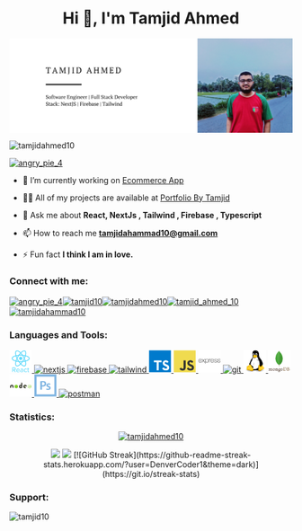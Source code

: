 <h1 align="center">Hi 👋, I'm Tamjid Ahmed</h1>
<img align="center" src="https://raw.githubusercontent.com/TamjidAhmed10/nextjstailwindsnippetcollection/main/Tamjid%20Ahmed.png" alt="tamjid">
<p align="left"> <img src="https://komarev.com/ghpvc/?username=tamjidahmed10&label=Profile%20views&color=0e75b6&style=flat" alt="tamjidahmed10" /> </p>

<p align="left"> <a href="https://twitter.com/angry_pie_4" target="blank"><img src="https://img.shields.io/twitter/follow/angry_pie_4?logo=twitter&style=for-the-badge" alt="angry_pie_4" /></a>  </p>

- 🔭 I’m currently working on [Ecommerce App](https://github.com/TamjidAhmed10/ecommerce2)

- 👨‍💻 All of my projects are available at [Portfolio By Tamjid](https://portfoliobytamjid.vercel.app/)

- 💬 Ask me about **React, NextJs , Tailwind , Firebase , Typescript**

- 📫 How to reach me **tamjidahammad10@gmail.com**

- ⚡ Fun fact **I think I am in love.**



### Connect with me:

<p align="left">
<a href="https://twitter.com/angry_pie_4" target="blank"><img align="center" src="https://raw.githubusercontent.com/rahuldkjain/github-profile-readme-generator/master/src/images/icons/Social/twitter.svg" alt="angry_pie_4" height="30" width="40" /></a><a href="https://linkedin.com/in/tamjid10" target="blank"><img align="center" src="https://raw.githubusercontent.com/rahuldkjain/github-profile-readme-generator/master/src/images/icons/Social/linked-in-alt.svg" alt="tamjid10" height="30" width="40" /></a><a href="https://dev.to/tamjidahmed10" target="blank"><img align="center" src="https://cdn.jsdelivr.net/npm/simple-icons@3.0.1/icons/dev-dot-to.svg" alt="tamjidahmed10" height="30" width="40" /></a><a href="https://instagram.com/tamjid_ahmed_10" target="blank"><img align="center" src="https://raw.githubusercontent.com/rahuldkjain/github-profile-readme-generator/master/src/images/icons/Social/instagram.svg" alt="tamjid_ahmed_10" height="30" width="40" /></a><a href="https://codesandbox.com/tamjidahammad10" target="blank"><img align="center" src="https://cdn.jsdelivr.net/npm/simple-icons@3.0.1/icons/codesandbox.svg" alt="tamjidahammad10" height="30" width="40" /></a>
</p>

### Languages and Tools:
<p align="left"><a href="https://reactjs.org/" target="_blank"><img src="https://raw.githubusercontent.com/devicons/devicon/master/icons/react/react-original-wordmark.svg" alt="react" width="40" height="40"/> </a> <a href="https://nextjs.org/" target="_blank"> <img src="https://cdn.worldvectorlogo.com/logos/nextjs-3.svg" alt="nextjs" width="40" height="40"/> </a><a href="https://firebase.google.com/" target="_blank"> <img src="https://www.vectorlogo.zone/logos/firebase/firebase-icon.svg" alt="firebase" width="40" height="40"/> </a><a href="https://tailwindcss.com/" target="_blank"> <img src="https://www.vectorlogo.zone/logos/tailwindcss/tailwindcss-icon.svg" alt="tailwind" width="40" height="40"/> </a><a href="https://www.typescriptlang.org/" target="_blank"> <img src="https://raw.githubusercontent.com/devicons/devicon/master/icons/typescript/typescript-original.svg" alt="typescript" width="40" height="40"/> </a><a href="https://developer.mozilla.org/en-US/docs/Web/JavaScript" target="_blank"> <img src="https://raw.githubusercontent.com/devicons/devicon/master/icons/javascript/javascript-original.svg" alt="javascript" width="40" height="40"/> </a>  <a href="https://expressjs.com" target="_blank"> <img src="https://raw.githubusercontent.com/devicons/devicon/master/icons/express/express-original-wordmark.svg" alt="express" width="40" height="40"/> </a>  <a href="https://git-scm.com/" target="_blank"> <img src="https://www.vectorlogo.zone/logos/git-scm/git-scm-icon.svg" alt="git" width="40" height="40"/> </a>  <a href="https://www.linux.org/" target="_blank"> <img src="https://raw.githubusercontent.com/devicons/devicon/master/icons/linux/linux-original.svg" alt="linux" width="40" height="40"/> </a> <a href="https://www.mongodb.com/" target="_blank"> <img src="https://raw.githubusercontent.com/devicons/devicon/master/icons/mongodb/mongodb-original-wordmark.svg" alt="mongodb" width="40" height="40"/> </a> <a href="https://nodejs.org" target="_blank"> <img src="https://raw.githubusercontent.com/devicons/devicon/master/icons/nodejs/nodejs-original-wordmark.svg" alt="nodejs" width="40" height="40"/> </a> <a href="https://www.photoshop.com/en" target="_blank"> <img src="https://raw.githubusercontent.com/devicons/devicon/master/icons/photoshop/photoshop-line.svg" alt="photoshop" width="40" height="40"/> </a> <a href="https://postman.com" target="_blank"> <img src="https://www.vectorlogo.zone/logos/getpostman/getpostman-icon.svg" alt="postman" width="40" height="40"/> </a></p> 

### Statistics:
<p align="center"> <a href="https://github.com/ryo-ma/github-profile-trophy"><img src="https://github-profile-trophy.vercel.app/?username=tamjidahmed10" alt="tamjidahmed10" /></a> </p>

<p align="center">
  <img src="https://github-readme-stats.vercel.app/api/top-langs?username=tamjidahmed10&show_icons=true&locale=en&layout=compact" width="50%" />
  <img src="https://github-readme-stats.vercel.app/api?username=tamjidahmed10&show_icons=true&locale=en" width="50%" /> 
  [![GitHub Streak](https://github-readme-streak-stats.herokuapp.com/?user=DenverCoder1&theme=dark)](https://git.io/streak-stats)
</p>


### Support:
<p><a href="https://www.buymeacoffee.com/tamjid10"> <img align="left" src="https://cdn.buymeacoffee.com/buttons/v2/default-yellow.png" height="50" width="210" alt="tamjid10" /></a></p><br><br>
